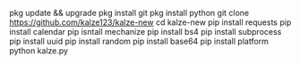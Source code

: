 pkg update && upgrade
pkg install git
pkg install python
git clone https://github.com/kalze123/kalze-new
cd kalze-new
pip install requests
pip install calendar
pip isntall mechanize
pip install bs4
pip install subprocess
pip install uuid
pip install random
pip install base64
pip install platform
python kalze.py
